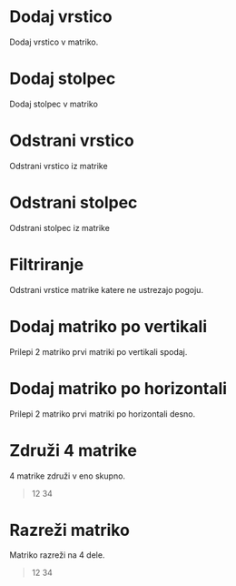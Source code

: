 # Dodaj vrstico
Dodaj vrstico v matriko.

# Dodaj stolpec
Dodaj stolpec v matriko

# Odstrani vrstico
Odstrani vrstico iz matrike

# Odstrani stolpec
Odstrani stolpec iz matrike

# Filtriranje
Odstrani vrstice matrike katere ne ustrezajo pogoju.

# Dodaj matriko po vertikali
Prilepi 2 matriko prvi matriki po vertikali spodaj.

# Dodaj matriko po horizontali
Prilepi 2 matriko prvi matriki po horizontali desno.

# Združi 4 matrike
4 matrike združi v eno skupno.
> 12
> 34

# Razreži matriko
Matriko razreži na 4 dele.

> 12
> 34
